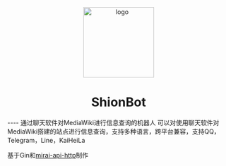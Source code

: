 <div align="center">
   <img width="160" :src="$withBase('/img/logo.png')" alt="logo">
   <h1>ShionBot</h1>
</div>
----
通过聊天软件对MediaWiki进行信息查询的机器人  
可以对使用聊天软件对MediaWiki搭建的站点进行信息查询，支持多种语言，跨平台兼容，支持QQ，Telegram，Line，KaiHeiLa

基于Gin和[mirai-api-http](https://github.com/project-mirai/mirai-api-http)制作